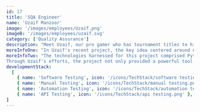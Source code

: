 ```yaml
---
id: 17
title: 'SQA Engineer'
name: 'Uzaif Manzoor'
image: '/images/employees/Uzaif.png'
imageB: '/images/employees/uzaif.svg'
category: ['Quality Assurance']
description: "Meet Uzaif, our pro gamer who has tournament titles to his name! Fueled by a passion for playing mobile games, has achieved mastery in various titles, securing top rankings and clinching victories. Aspiring to collaborate with pro gamers and delve into content creation, he aims to take advantage of his skills and share gaming strategies, tips, and tricks with fellow enthusiasts."
moreInfoOne: "In Uzaif's recent project, the key idea centered around navigating the financial world at market speed through an AI-powered platform. This innovative platform transforms intricate financial documents into clear insights, offering users a comprehensive and searchable database for tracking companies and trends. Uzaif assumed the role of a Software Quality Assurance (SQA) Engineer, contributing to the project's success by ensuring the platform's reliability and performance. His responsibilities included testing the platform thoroughly to meet high-quality standards and guarantee a seamless experience for users"
moreInfoTwo: "The technologies harnessed for this project comprised Python Django for robust backend development, Docker for efficient containerization, and GitHub for collaborative version control.
Through Uzaif's efforts, the project not only provided a powerful tool for investors and analysts to make informed decisions based on the latest data-driven insights but also ensured a reliable and high-quality user experience."
developmentStack:
  [
    { name: 'Software Testing', icon: '/icons/TechStack/software testing.png' },
    { name: 'Manual Testing', icon: '/icons/TechStack/manual testing.png' },
    { name: 'Automation Testing', icon: '/icons/TechStack/automation testing.jpeg' },
    { name: 'API Testing', icon: '/icons/TechStack/api testing.png' },
]
---
```

